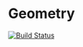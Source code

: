 # Geometry
[![Build Status](https://travis-ci.org/GrGolomidov/Geometry.svg?branch=master)](https://travis-ci.org/GrGolomidov/Geometry)
